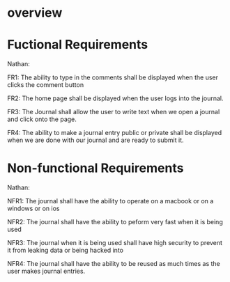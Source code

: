 # overview

# Fuctional Requirements
Nathan:

FR1: The ability to type in the comments shall be displayed when the user clicks the comment button

FR2: The home page shall be displayed when the user logs into the journal.

FR3: The Journal shall allow the user to write text when we open a journal and click onto the page.

FR4: The ability to make a journal entry public or private shall be displayed when we are done with our journal and are ready to submit it.

# Non-functional Requirements
Nathan:

NFR1: The journal shall have the ability to operate on a macbook or on a windows or on ios

NFR2: The journal shall have the ability to peform very fast when it is being used

NFR3: The journal when it is being used shall have high security to prevent it from leaking data or being hacked into

NFR4: The journal shall have the ability to be reused as much times as the user makes journal entries.
